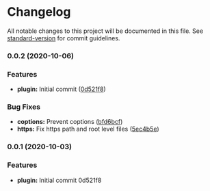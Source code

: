 # Changelog

All notable changes to this project will be documented in this file. See [standard-version](https://github.com/conventional-changelog/standard-version) for commit guidelines.

### 0.0.2 (2020-10-06)


### Features

* **plugin:** Initial commit ([0d521f8](https://github.com/izifortune/weblink.vim/commit/0d521f8a96bc8eae9c97434644a61a529e5861c5))


### Bug Fixes

* **coptions:** Prevent coptions ([bfd6bcf](https://github.com/izifortune/weblink.vim/commit/bfd6bcfe7e699bcc2b6700249540769d59744e4b))
* **https:** Fix https path and root level files ([5ec4b5e](https://github.com/izifortune/weblink.vim/commit/5ec4b5eeea570250a725e7e2086fbe636fc6593a))

### 0.0.1 (2020-10-03)


### Features

* **plugin:** Initial commit 0d521f8
